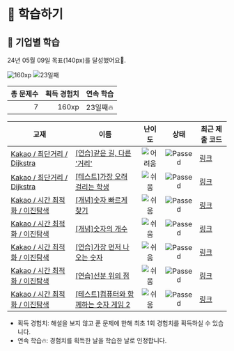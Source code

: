 # 📖 학습하기

## 🚀 기업별 학습
24년 05월 09일 목표(140px)를 달성했어요🥳.

![160xp](https://img.shields.io/badge/EXP-160xp-%235cb85c.svg?for-the-badge)
![23일째](https://img.shields.io/badge/연속학습-23일째-%23E34F26.svg?for-the-badge)

|총 문제수|획득 경험치|연속 학습|
|---:|---:|---|
7|160xp|23일째🔥|

|교재|이름|난이도|상태|최근 제출 코드|
|---|---|:---:|:---:|---|
|[Kakao / 최단거리 / Dijkstra](https://www.codetree.ai/missions?missionId=16)|[[연습]같은 길, 다른 '거리'](https://www.codetree.ai/missions/16/problems/same-road-different-distance)|![어려움][hard]|![Passed][passed]|[링크](https://github.com/softho0n/codetree-TILs/blob/main/240509/%EA%B0%99%EC%9D%80%20%EA%B8%B8%2C%20%EB%8B%A4%EB%A5%B8%20%27%EA%B1%B0%EB%A6%AC%27/same-road-different-distance.py)|
|[Kakao / 최단거리 / Dijkstra](https://www.codetree.ai/missions?missionId=16)|[[테스트]가장 오래 걸리는 학생](https://www.codetree.ai/missions/16/problems/longest-student)|![쉬움][easy]|![Passed][passed]|[링크](https://github.com/softho0n/codetree-TILs/blob/main/240509/%EA%B0%80%EC%9E%A5%20%EC%98%A4%EB%9E%98%20%EA%B1%B8%EB%A6%AC%EB%8A%94%20%ED%95%99%EC%83%9D/longest-student.py)|
|[Kakao / 시간 최적화 / 이진탐색](https://www.codetree.ai/missions?missionId=16)|[[개념]숫자 빠르게 찾기](https://www.codetree.ai/missions/16/problems/find-number-fast)|![쉬움][easy]|![Passed][passed]|[링크](https://github.com/softho0n/codetree-TILs/blob/main/240509/%EC%88%AB%EC%9E%90%20%EB%B9%A0%EB%A5%B4%EA%B2%8C%20%EC%B0%BE%EA%B8%B0/find-number-fast.py)|
|[Kakao / 시간 최적화 / 이진탐색](https://www.codetree.ai/missions?missionId=16)|[[개념]숫자의 개수](https://www.codetree.ai/missions/16/problems/number-of-integers)|![쉬움][easy]|![Passed][passed]|[링크](https://github.com/softho0n/codetree-TILs/blob/main/240509/%EC%88%AB%EC%9E%90%EC%9D%98%20%EA%B0%9C%EC%88%98/number-of-integers.py)|
|[Kakao / 시간 최적화 / 이진탐색](https://www.codetree.ai/missions?missionId=16)|[[연습]가장 먼저 나오는 숫자](https://www.codetree.ai/missions/16/problems/first-appear-number)|![쉬움][easy]|![Passed][passed]|[링크](https://github.com/softho0n/codetree-TILs/blob/main/240509/%EA%B0%80%EC%9E%A5%20%EB%A8%BC%EC%A0%80%20%EB%82%98%EC%98%A4%EB%8A%94%20%EC%88%AB%EC%9E%90/first-appear-number.py)|
|[Kakao / 시간 최적화 / 이진탐색](https://www.codetree.ai/missions?missionId=16)|[[연습]선분 위의 점](https://www.codetree.ai/missions/16/problems/point-on-the-line-segment)|![쉬움][easy]|![Passed][passed]|[링크](https://github.com/softho0n/codetree-TILs/blob/main/240509/%EC%84%A0%EB%B6%84%20%EC%9C%84%EC%9D%98%20%EC%A0%90/point-on-the-line-segment.py)|
|[Kakao / 시간 최적화 / 이진탐색](https://www.codetree.ai/missions?missionId=16)|[[테스트]컴퓨터와 함께하는 숫자 게임 2](https://www.codetree.ai/missions/16/problems/play-number-game-with-computer-2)|![쉬움][easy]|![Passed][passed]|[링크](https://github.com/softho0n/codetree-TILs/blob/main/240509/%EC%BB%B4%ED%93%A8%ED%84%B0%EC%99%80%20%ED%95%A8%EA%BB%98%ED%95%98%EB%8A%94%20%EC%88%AB%EC%9E%90%20%EA%B2%8C%EC%9E%84%202/play-number-game-with-computer-2.py)|


* 획득 경험치: 해설을 보지 않고 푼 문제에 한해 최초 1회 경험치를 획득하실 수 있습니다.
* 연속 학습🔥: 경험치를 획득한 날을 학습한 날로 인정합니다.










[b5]: https://img.shields.io/badge/Bronze_5-%235D3E31.svg
[b4]: https://img.shields.io/badge/Bronze_4-%235D3E31.svg
[b3]: https://img.shields.io/badge/Bronze_3-%235D3E31.svg
[b2]: https://img.shields.io/badge/Bronze_2-%235D3E31.svg
[b1]: https://img.shields.io/badge/Bronze_1-%235D3E31.svg
[s5]: https://img.shields.io/badge/Silver_5-%23394960.svg
[s4]: https://img.shields.io/badge/Silver_4-%23394960.svg
[s3]: https://img.shields.io/badge/Silver_3-%23394960.svg
[s2]: https://img.shields.io/badge/Silver_2-%23394960.svg
[s1]: https://img.shields.io/badge/Silver_1-%23394960.svg
[g5]: https://img.shields.io/badge/Gold_5-%23FFC433.svg
[g4]: https://img.shields.io/badge/Gold_4-%23FFC433.svg
[g3]: https://img.shields.io/badge/Gold_3-%23FFC433.svg
[g2]: https://img.shields.io/badge/Gold_2-%23FFC433.svg
[g1]: https://img.shields.io/badge/Gold_1-%23FFC433.svg
[p5]: https://img.shields.io/badge/Platinum_5-%2376DDD8.svg
[p4]: https://img.shields.io/badge/Platinum_4-%2376DDD8.svg
[p3]: https://img.shields.io/badge/Platinum_3-%2376DDD8.svg
[p2]: https://img.shields.io/badge/Platinum_2-%2376DDD8.svg
[p1]: https://img.shields.io/badge/Platinum_1-%2376DDD8.svg
[passed]: https://img.shields.io/badge/Passed-%23009D27.svg
[failed]: https://img.shields.io/badge/Failed-%23D24D57.svg
[easy]: https://img.shields.io/badge/쉬움-%235cb85c.svg?for-the-badge
[medium]: https://img.shields.io/badge/보통-%23FFC433.svg?for-the-badge
[hard]: https://img.shields.io/badge/어려움-%23D24D57.svg?for-the-badge
